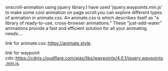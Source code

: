 onscroll-animation using jquery library.I have used 'jquery.waypoints.min.js' to make some cool animation on page scroll.you can explore different types of animation in animate.css. An animate.css is which describes itself as “a library of ready-to-use, cross-browser animations.” These “just-add-water” animations provide a fast and efficient solution for all your animating needs....

link for animate.css::https://animate.style.

link for waypoint cdn::https://cdnjs.cloudflare.com/ajax/libs/waypoints/4.0.1/jquery.waypoints.min.js.
